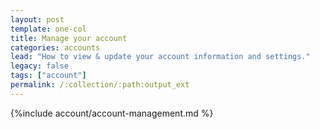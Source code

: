 ```yaml
---
layout: post
template: one-col
title: Manage your account
categories: accounts
lead: "How to view & update your account information and settings."
legacy: false
tags: ["account"]
permalink: /:collection/:path:output_ext
---
```



{%include account/account-management.md %}
